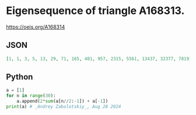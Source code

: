 # Eigensequence of triangle A168313\.
https://oeis.org/A168314
## JSON
```JSON
[1, 1, 3, 5, 13, 29, 71, 165, 401, 957, 2315, 5561, 13437, 32377, 78191, 188617, 455425, 1099137, 2653699, 6405733, 15465165, 37334149, 90133463, 217596445, 525326353, 1268238029, 3061802411, 7391815977, 17845434365, 43082619953, 104010674271, 251103812113]
```
## Python
```Python
a = [1]
for n in range(30):
    a.append(2*sum(a[n//2:-1]) + a[-1])
print(a) # _Andrey Zabolotskiy_, Aug 28 2024
```
